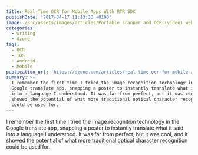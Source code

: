 ```yaml
---
title: Real-Time OCR for Mobile Apps With RTR SDK
publishDate: '2017-04-17 11:13:30 +0100'
image: /src/assets/images/articles/Portable_scanner_and_OCR_(video).webm.jpg
categories:
  - writing
  - dzone
tags:
  - OCR
  - iOS
  - Android
  - Mobile
publication_url: 'https://dzone.com/articles/real-time-ocr-for-mobile-apps-with-rtr-sdk'
summary: >-
  I remember the first time I tried the image recognition technology in the
  Google translate app, snapping a poster to instantly translate what it said
  into a language I understood. It was far from perfect, but it was cool, and it
  showed the potential of what more traditional optical character recognition
  could be used for.
---
```


I remember the first time I tried the image recognition technology in the Google translate app, snapping a poster to instantly translate what it said into a language I understood. It was far from perfect, but it was cool, and it showed the potential of what more traditional optical character recognition could be used for.
